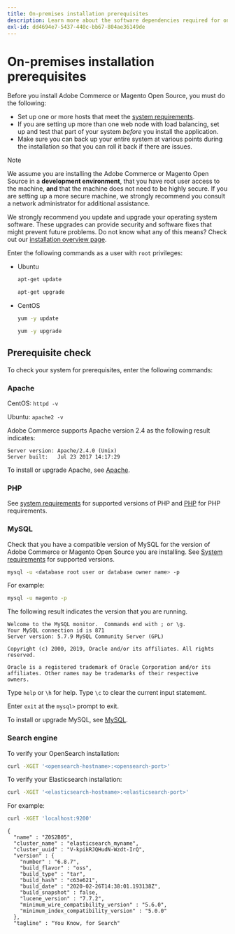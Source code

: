 ```yaml
---
title: On-premises installation prerequisites
description: Learn more about the software dependencies required for on-premises installations of Adobe Commerce.
exl-id: dd4694e7-5437-440c-bb67-804ae36149de
---
```

# On-premises installation prerequisites

Before you install Adobe Commerce or Magento Open Source, you must do the following:

*  Set up one or more hosts that meet the [system requirements](../system-requirements.md).
*  If you are setting up more than one web node with load balancing, set up and test that part of your system _before_ you install the application.
*  Make sure you can back up your entire system at various points during the installation so that you can roll it back if there are issues.

>[!NOTE]
>
>We assume you are installing the Adobe Commerce or Magento Open Source in a **development environment**, that you have root user access to the machine, **and** that the machine does not need to be highly secure. If you are setting up a more secure machine, we strongly recommend you consult a network administrator for additional assistance.

We strongly recommend you update and upgrade your operating system software. These upgrades can provide security and software fixes that might prevent future problems. Do not know what any of this means? Check out our [installation overview page](../overview.md).

Enter the following commands as a user with `root` privileges:

*  Ubuntu

   ```bash
   apt-get update
   ```

   ```bash
   apt-get upgrade
   ```

*  CentOS

   ```bash
   yum -y update
   ```

   ```bash
   yum -y upgrade
   ```

## Prerequisite check

To check your system for prerequisites, enter the following commands:

### Apache

CentOS: `httpd -v`

Ubuntu: `apache2 -v`

Adobe Commerce supports Apache version 2.4 as the following result indicates:

```terminal
Server version: Apache/2.4.0 (Unix)
Server built:   Jul 23 2017 14:17:29
```

To install or upgrade Apache, see [Apache](web-server/apache.md).

### PHP

See [system requirements](../system-requirements.md) for supported versions of PHP and [PHP](../system-requirements.md#php-settings) for PHP requirements.

### MySQL

Check that you have a compatible version of MySQL for the version of Adobe Commerce or Magento Open Source you are installing. See [System requirements](../system-requirements.md) for supported versions.

```bash
mysql -u <database root user or database owner name> -p
```

For example:

```bash
mysql -u magento -p
```

The following result indicates the version that you are running.

```terminal
Welcome to the MySQL monitor.  Commands end with ; or \g.
Your MySQL connection id is 871
Server version: 5.7.9 MySQL Community Server (GPL)

Copyright (c) 2000, 2019, Oracle and/or its affiliates. All rights reserved.

Oracle is a registered trademark of Oracle Corporation and/or its
affiliates. Other names may be trademarks of their respective
owners.
```

Type `help` or `\h` for help. Type `\c` to clear the current input statement.

Enter `exit` at the `mysql>` prompt to exit.

To install or upgrade MySQL, see [MySQL](database/mysql.md).

### Search engine

To verify your OpenSearch installation:

```bash
curl -XGET '<opensearch-hostname>:<opensearch-port>'
```

To verify your Elasticsearch installation:

```bash
curl -XGET '<elasticsearch-hostname>:<elasticsearch-port>'
```

For example:

```bash
curl -XGET 'localhost:9200'
```

```terminal
{
  "name" : "Z0S2B05",
  "cluster_name" : "elasticsearch_myname",
  "cluster_uuid" : "V-kpikRJQHudN-Wzdt-IrQ",
  "version" : {
    "number" : "6.8.7",
    "build_flavor" : "oss",
    "build_type" : "tar",
    "build_hash" : "c63e621",
    "build_date" : "2020-02-26T14:38:01.193138Z",
    "build_snapshot" : false,
    "lucene_version" : "7.7.2",
    "minimum_wire_compatibility_version" : "5.6.0",
    "minimum_index_compatibility_version" : "5.0.0"
  },
  "tagline" : "You Know, for Search"
```
